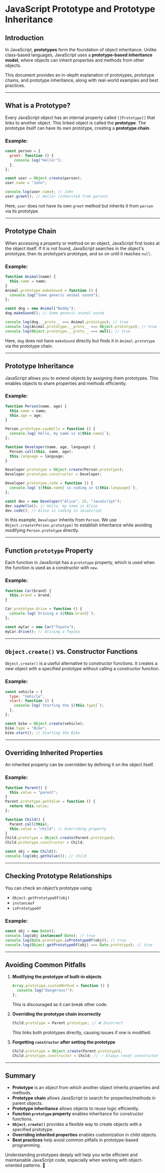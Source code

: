 # JavaScript Prototype and Prototype Inheritance

## Introduction

In JavaScript, **prototypes** form the foundation of object inheritance. Unlike class-based languages, JavaScript uses a **prototype-based inheritance model**, where objects can inherit properties and methods from other objects.

This document provides an in-depth explanation of prototypes, prototype chains, and prototype inheritance, along with real-world examples and best practices.

---

## What is a Prototype?

Every JavaScript object has an internal property called `[[Prototype]]` that links to another object. This linked object is called the **prototype**. The prototype itself can have its own prototype, creating a **prototype chain**.

### Example:

```javascript
const person = {
  greet: function () {
    console.log("Hello!");
  },
};

const user = Object.create(person);
user.name = "John";

console.log(user.name); // John
user.greet(); // Hello! (inherited from person)
```

Here, `user` does not have its own `greet` method but inherits it from `person` via its prototype.

---

## Prototype Chain

When accessing a property or method on an object, JavaScript first looks at the object itself. If it is not found, JavaScript searches in the object's prototype, then its prototype’s prototype, and so on until it reaches `null`.

### Example:

```javascript
function Animal(name) {
  this.name = name;
}
Animal.prototype.makeSound = function () {
  console.log("Some generic animal sound");
};

const dog = new Animal("Buddy");
dog.makeSound(); // Some generic animal sound

console.log(dog.__proto__ === Animal.prototype); // true
console.log(Animal.prototype.__proto__ === Object.prototype); // true
console.log(Object.prototype.__proto__ === null); // true
```

Here, `dog` does not have `makeSound` directly but finds it in `Animal.prototype` via the prototype chain.

---

## Prototype Inheritance

JavaScript allows you to extend objects by assigning them prototypes. This enables objects to share properties and methods efficiently.

### Example:

```javascript
function Person(name, age) {
  this.name = name;
  this.age = age;
}

Person.prototype.sayHello = function () {
  console.log(`Hello, my name is ${this.name}`);
};

function Developer(name, age, language) {
  Person.call(this, name, age);
  this.language = language;
}

Developer.prototype = Object.create(Person.prototype);
Developer.prototype.constructor = Developer;

Developer.prototype.code = function () {
  console.log(`${this.name} is coding in ${this.language}`);
};

const dev = new Developer("Alice", 25, "JavaScript");
dev.sayHello(); // Hello, my name is Alice
dev.code(); // Alice is coding in JavaScript
```

In this example, `Developer` inherits from `Person`. We use `Object.create(Person.prototype)` to establish inheritance while avoiding modifying `Person.prototype` directly.

---

## Function `prototype` Property

Each function in JavaScript has a `prototype` property, which is used when the function is used as a constructor with `new`.

### Example:

```javascript
function Car(brand) {
  this.brand = brand;
}

Car.prototype.drive = function () {
  console.log(`Driving a ${this.brand}`);
};

const myCar = new Car("Toyota");
myCar.drive(); // Driving a Toyota
```

---

## `Object.create()` vs. Constructor Functions

`Object.create()` is a useful alternative to constructor functions. It creates a new object with a specified prototype without calling a constructor function.

### Example:

```javascript
const vehicle = {
  type: "Vehicle",
  start: function () {
    console.log(`Starting the ${this.type}`);
  },
};

const bike = Object.create(vehicle);
bike.type = "Bike";
bike.start(); // Starting the Bike
```

---

## Overriding Inherited Properties

An inherited property can be overridden by defining it on the object itself.

### Example:

```javascript
function Parent() {
  this.value = "parent";
}
Parent.prototype.getValue = function () {
  return this.value;
};

function Child() {
  Parent.call(this);
  this.value = "child"; // Overriding property
}
Child.prototype = Object.create(Parent.prototype);
Child.prototype.constructor = Child;

const obj = new Child();
console.log(obj.getValue()); // child
```

---

## Checking Prototype Relationships

You can check an object’s prototype using:

- `Object.getPrototypeOf(obj)`
- `instanceof`
- `isPrototypeOf`

### Example:

```javascript
const obj = new Date();
console.log(obj instanceof Date); // true
console.log(Date.prototype.isPrototypeOf(obj)); // true
console.log(Object.getPrototypeOf(obj) === Date.prototype); // true
```

---

## Avoiding Common Pitfalls

1. **Modifying the prototype of built-in objects**

   ```javascript
   Array.prototype.customMethod = function () {
     console.log("Dangerous!");
   };
   ```

   This is discouraged as it can break other code.

2. **Overriding the prototype chain incorrectly**

   ```javascript
   Child.prototype = Parent.prototype; // ❌ Incorrect
   ```

   This links both prototypes directly, causing issues if one is modified.

3. **Forgetting `constructor` after setting the prototype**
   ```javascript
   Child.prototype = Object.create(Parent.prototype);
   Child.prototype.constructor = Child; // ✅ Always reset constructor
   ```

---

## Summary

- **Prototype** is an object from which another object inherits properties and methods.
- **Prototype chain** allows JavaScript to search for properties/methods in parent objects.
- **Prototype inheritance** allows objects to reuse logic efficiently.
- **Function `prototype` property** enables inheritance for constructor functions.
- **`Object.create()`** provides a flexible way to create objects with a specified prototype.
- **Overriding inherited properties** enables customization in child objects.
- **Best practices** help avoid common pitfalls in prototype-based programming.

Understanding prototypes deeply will help you write efficient and maintainable JavaScript code, especially when working with object-oriented patterns. 🚀

